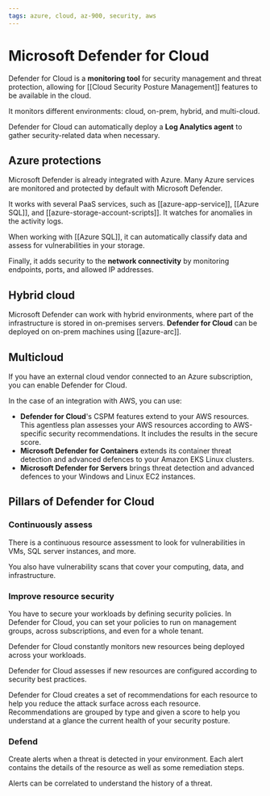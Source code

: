 ```yaml
---
tags: azure, cloud, az-900, security, aws
---
```


# Microsoft Defender for Cloud

Defender for Cloud is a **monitoring tool** for security management and threat protection, allowing for [[Cloud Security Posture Management]] features to be available in the cloud.

It monitors different environments: cloud, on-prem, hybrid, and multi-cloud.

Defender for Cloud can automatically deploy a **Log Analytics agent** to gather security-related data when necessary.

## Azure protections

Microsoft Defender is already integrated with Azure. Many Azure services are monitored and protected by default with Microsoft Defender.

It works with several PaaS services, such as [[azure-app-service]], [[Azure SQL]], and [[azure-storage-account-scripts]]. It watches for anomalies in the activity logs.

When working with [[Azure SQL]], it can automatically classify data and assess for vulnerabilities in your storage.

Finally, it adds security to the **network connectivity** by monitoring endpoints, ports, and allowed IP addresses.

## Hybrid cloud

Microsoft Defender can work with hybrid environments, where part of the infrastructure is stored in on-premises servers. **Defender for Cloud** can be deployed on on-prem machines using [[azure-arc]].

## Multicloud

If you have an external cloud vendor connected to an Azure subscription, you can enable Defender for Cloud.

In the case of an integration with AWS, you can use:

- **Defender for Cloud**'s CSPM features extend to your AWS resources. This agentless plan assesses your AWS resources according to AWS-specific security recommendations. It includes the results in the secure score.
- **Microsoft Defender for Containers** extends its container threat detection and advanced defences to your Amazon EKS Linux clusters.
- **Microsoft Defender for Servers** brings threat detection and advanced defences to your Windows and Linux EC2 instances.

## Pillars of Defender for Cloud

### Continuously assess

There is a continuous resource assessment to look for vulnerabilities in VMs, SQL server instances, and more.

You also have vulnerability scans that cover your computing, data, and infrastructure.

### Improve resource security

You have to secure your workloads by defining security policies. In Defender for Cloud, you can set your policies to run on management groups, across subscriptions, and even for a whole tenant.

Defender for Cloud constantly monitors new resources being deployed across your workloads.

Defender for Cloud assesses if new resources are configured according to security best practices.

Defender for Cloud creates a set of recommendations for each resource to help you reduce the attack surface across each resource. Recommendations are grouped by type and given a score to help you understand at a glance the current health of your security posture.

### Defend

Create alerts when a threat is detected in your environment. Each alert contains the details of the resource as well as some remediation steps.

Alerts can be correlated to understand the history of a threat.
